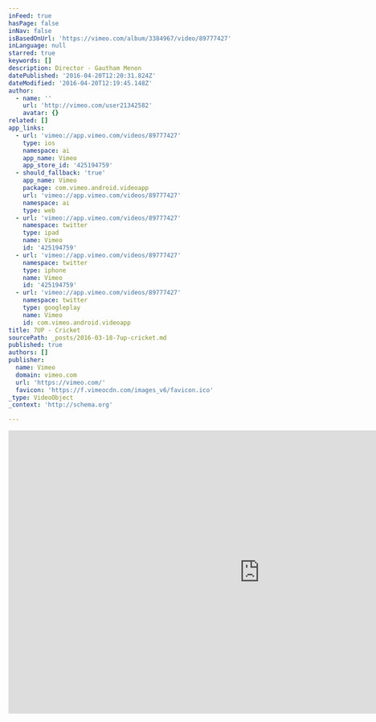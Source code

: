 ```yaml
---
inFeed: true
hasPage: false
inNav: false
isBasedOnUrl: 'https://vimeo.com/album/3384967/video/89777427'
inLanguage: null
starred: true
keywords: []
description: Director - Gautham Menon
datePublished: '2016-04-20T12:20:31.824Z'
dateModified: '2016-04-20T12:19:45.148Z'
author:
  - name: ''
    url: 'http://vimeo.com/user21342582'
    avatar: {}
related: []
app_links:
  - url: 'vimeo://app.vimeo.com/videos/89777427'
    type: ios
    namespace: ai
    app_name: Vimeo
    app_store_id: '425194759'
  - should_fallback: 'true'
    app_name: Vimeo
    package: com.vimeo.android.videoapp
    url: 'vimeo://app.vimeo.com/videos/89777427'
    namespace: ai
    type: web
  - url: 'vimeo://app.vimeo.com/videos/89777427'
    namespace: twitter
    type: ipad
    name: Vimeo
    id: '425194759'
  - url: 'vimeo://app.vimeo.com/videos/89777427'
    namespace: twitter
    type: iphone
    name: Vimeo
    id: '425194759'
  - url: 'vimeo://app.vimeo.com/videos/89777427'
    namespace: twitter
    type: googleplay
    name: Vimeo
    id: com.vimeo.android.videoapp
title: 7UP - Cricket
sourcePath: _posts/2016-03-18-7up-cricket.md
published: true
authors: []
publisher:
  name: Vimeo
  domain: vimeo.com
  url: 'https://vimeo.com/'
  favicon: 'https://f.vimeocdn.com/images_v6/favicon.ico'
_type: VideoObject
_context: 'http://schema.org'

---
```

<iframe src="https://cdn.embedly.com/widgets/media.html?src=https%3A%2F%2Fplayer.vimeo.com%2Fvideo%2F89777427&amp;url=https%3A%2F%2Fvimeo.com%2F89777427&amp;image=http%3A%2F%2Fi.vimeocdn.com%2Fvideo%2F482001092_1280.jpg&amp;key=b7d04c9b404c499eba89ee7072e1c4f7&amp;type=text%2Fhtml&amp;schema=vimeo" width="1000" height="563" scrolling="no" frameborder="0" allowfullscreen="allowfullscreen" style=""></iframe>